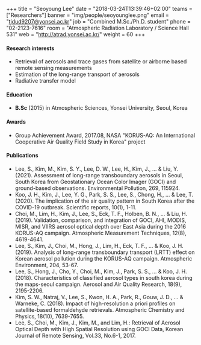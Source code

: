 +++
title = "Seoyoung Lee"
date = "2018-03-24T13:39:46+02:00"
teams = ["Researchers"]
banner = "img/people/seoyounglee.png"
email = "tjdud9207@yonsei.ac.kr"
job = "Combined M.Sc./Ph.D. student"
phone = "02-2123-7616"
room = "Atmospheric Radiation Laboratory / Science Hall 531"
web = "http://atrad.yonsei.ac.kr/"
weight = 60
+++

#### Research interests
+ Retrieval of aerosols and trace gases from satellite or airborne based remote sensing measurements
+ Estimation of the long-range transport of aerosols
+ Radiative transfer model

#### Education
 + **B.Sc** (2015) in Atmospheric Sciences, Yonsei University, Seoul, Korea

#### Awards
 + Group Achievement Award, 2017.08, NASA "KORUS-AQ: An International Cooperative Air Quality Field Study in Korea" project

#### Publications
+ Lee, S., Kim, M., Kim, S. Y., Lee, D. W., Lee, H., Kim, J., ... & Liu, Y. (2021). Assessment of long-range transboundary aerosols in Seoul, South Korea from Geostationary Ocean Color Imager (GOCI) and ground-based observations. Environmental Pollution, 269, 115924.
+ Koo, J. H., Kim, J., Lee, Y. G., Park, S. S., Lee, S., Chong, H., ... & Lee, T. (2020). The implication of the air quality pattern in South Korea after the COVID-19 outbreak. Scientific reports, 10(1), 1-11.
+ Choi, M., Lim, H., Kim, J., Lee, S., Eck, T. F., Holben, B. N., ... & Liu, H. (2019). Validation, comparison, and integration of GOCI, AHI, MODIS, MISR, and VIIRS aerosol optical depth over East Asia during the 2016 KORUS-AQ campaign. Atmospheric Measurement Techniques, 12(8), 4619-4641.
+ Lee, S., Kim, J., Choi, M., Hong, J., Lim, H., Eck, T. F., ... & Koo, J. H. (2019). Analysis of long-range transboundary transport (LRTT) effect on Korean aerosol pollution during the KORUS-AQ campaign. Atmospheric Environment, 204, 53-67.
+ Lee, S., Hong, J., Cho, Y., Choi, M., Kim, J., Park, S. S., ... & Koo, J. H. (2018). Characteristics of classified aerosol types in south korea during the maps-seoul campaign. Aerosol and Air Quality Research, 18(9), 2195-2206.
+ Kim, S. W., Natraj, V., Lee, S., Kwon, H. A., Park, R., Gouw, J. D., ... & Warneke, C. (2018). Impact of high-resolution a priori profiles on satellite-based formaldehyde retrievals. Atmospheric Chemistry and Physics, 18(10), 7639-7655.
+ Lee, S., Choi, M., Kim, J., Kim, M., and Lim, H.: Retrieval of Aerosol Optical Depth with High Spatial Resolution using GOCI Data, Korean Journal of Remote Sensing, Vol.33, No.6-1, 2017.

